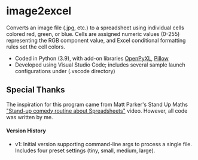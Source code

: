 # image2excel
Converts an image file (.jpg, etc.) to a spreadsheet using individual cells colored red, green, or blue.  Cells are assigned numeric values (0-255) representing the RGB component value, and Excel conditional formatting rules set the cell colors.

- Coded in Python (3.9), with add-on libraries [OpenPyXL](https://openpyxl.readthedocs.io/), [Pillow](https://python-pillow.org/)
- Developed using Visual Studio Code; includes several sample launch configurations under (.vscode directory)

## Special Thanks
The inspiration for this program came from Matt Parker's Stand Up Maths ["Stand-up comedy routine about Spreadsheets"](https://youtu.be/UBX2QQHlQ_I) video.
However, all code was written by me.

#### Version History
- v1: Initial version supporting command-line args to process a single file.  Includes four preset settings (tiny, small, medium, large).
